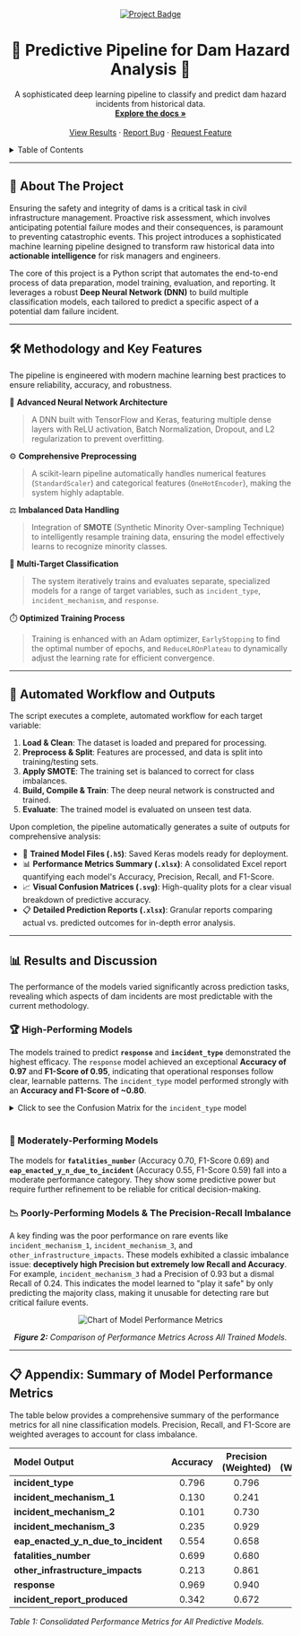 <div align="center">
  <a href="#">
    <img src="https://img.shields.io/badge/Project-Dam%20Hazard%20Prediction-blue?style=for-the-badge" alt="Project Badge">
  </a>
  <h1 align="center">🌊 Predictive Pipeline for Dam Hazard Analysis 🌊</h1>
  <p align="center">
    A sophisticated deep learning pipeline to classify and predict dam hazard incidents from historical data.
    <br />
    <a href="#-about-the-project"><strong>Explore the docs »</strong></a>
    <br />
    <br />
    <a href="#-results-and-discussion">View Results</a>
    ·
    <a href="https://github.com/YOUR_USERNAME/YOUR_REPO/issues">Report Bug</a>
    ·
    <a href="https://github.com/YOUR_USERNAME/YOUR_REPO/issues">Request Feature</a>
  </p>
</div>

<details>
  <summary>Table of Contents</summary>
  <ol>
    <li><a href="#-about-the-project">About The Project</a></li>
    <li><a href="#-methodology-and-key-features">Methodology</a></li>
    <li><a href="#-automated-workflow-and-outputs">Workflow & Outputs</a></li>
    <li><a href="#-results-and-discussion">Results & Discussion</a></li>
    <li><a href="#-appendix-summary-of-model-performance-metrics">Appendix</a></li>
  </ol>
</details>

---

## 🧐 About The Project

Ensuring the safety and integrity of dams is a critical task in civil infrastructure management. Proactive risk assessment, which involves anticipating potential failure modes and their consequences, is paramount to preventing catastrophic events. This project introduces a sophisticated machine learning pipeline designed to transform raw historical data into **actionable intelligence** for risk managers and engineers.

The core of this project is a Python script that automates the end-to-end process of data preparation, model training, evaluation, and reporting. It leverages a robust **Deep Neural Network (DNN)** to build multiple classification models, each tailored to predict a specific aspect of a potential dam failure incident.

---

## 🛠️ Methodology and Key Features

The pipeline is engineered with modern machine learning best practices to ensure reliability, accuracy, and robustness.

🧠 **Advanced Neural Network Architecture**
> A DNN built with TensorFlow and Keras, featuring multiple dense layers with ReLU activation, Batch Normalization, Dropout, and L2 regularization to prevent overfitting.

⚙️ **Comprehensive Preprocessing**
> A scikit-learn pipeline automatically handles numerical features (`StandardScaler`) and categorical features (`OneHotEncoder`), making the system highly adaptable.

⚖️ **Imbalanced Data Handling**
> Integration of **SMOTE** (Synthetic Minority Over-sampling Technique) to intelligently resample training data, ensuring the model effectively learns to recognize minority classes.

🎯 **Multi-Target Classification**
> The system iteratively trains and evaluates separate, specialized models for a range of target variables, such as `incident_type`, `incident_mechanism`, and `response`.

⏱️ **Optimized Training Process**
> Training is enhanced with an Adam optimizer, `EarlyStopping` to find the optimal number of epochs, and `ReduceLROnPlateau` to dynamically adjust the learning rate for efficient convergence.

---

## 🚀 Automated Workflow and Outputs

The script executes a complete, automated workflow for each target variable:

1.  **Load & Clean**: The dataset is loaded and prepared for processing.
2.  **Preprocess & Split**: Features are processed, and data is split into training/testing sets.
3.  **Apply SMOTE**: The training set is balanced to correct for class imbalances.
4.  **Build, Compile & Train**: The deep neural network is constructed and trained.
5.  **Evaluate**: The trained model is evaluated on unseen test data.

Upon completion, the pipeline automatically generates a suite of outputs for comprehensive analysis:

* 💾 **Trained Model Files (`.h5`)**: Saved Keras models ready for deployment.
* 📊 **Performance Metrics Summary (`.xlsx`)**: A consolidated Excel report quantifying each model's Accuracy, Precision, Recall, and F1-Score.
* 📈 **Visual Confusion Matrices (`.svg`)**: High-quality plots for a clear visual breakdown of predictive accuracy.
* 📋 **Detailed Prediction Reports (`.xlsx`)**: Granular reports comparing actual vs. predicted outcomes for in-depth error analysis.

---

## 📊 Results and Discussion

The performance of the models varied significantly across prediction tasks, revealing which aspects of dam incidents are most predictable with the current methodology.


### 🏆 High-Performing Models
The models trained to predict **`response`** and **`incident_type`** demonstrated the highest efficacy. The `response` model achieved an exceptional **Accuracy of 0.97** and **F1-Score of 0.95**, indicating that operational responses follow clear, learnable patterns. The `incident_type` model performed strongly with an **Accuracy and F1-Score of ~0.80**.

<details>
  <summary>Click to see the Confusion Matrix for the <code>incident_type</code> model</summary>
  <br>
  <p align="center">
    <img src="https://placehold.co/600x400/f0f0f0/333?text=Figure+1:+Confusion+Matrix\nfor+incident_type" alt="Confusion Matrix for incident_type">
    <br>
    <em><b>Figure 1:</b> Confusion Matrix for <code>incident_type</code> Predictions. The model was highly effective at identifying "Overtopping" but showed some difficulty distinguishing "Structural Failure" and "Piping."</em>
  </p>
</details>
<br>

### 🤔 Moderately-Performing Models
The models for **`fatalities_number`** (Accuracy 0.70, F1-Score 0.69) and **`eap_enacted_y_n_due_to_incident`** (Accuracy 0.55, F1-Score 0.59) fall into a moderate performance category. They show some predictive power but require further refinement to be reliable for critical decision-making.

### 📉 Poorly-Performing Models & The Precision-Recall Imbalance
A key finding was the poor performance on rare events like `incident_mechanism_1`, `incident_mechanism_3`, and `other_infrastructure_impacts`. These models exhibited a classic imbalance issue: **deceptively high Precision but extremely low Recall and Accuracy**. For example, `incident_mechanism_3` had a Precision of 0.93 but a dismal Recall of 0.24. This indicates the model learned to "play it safe" by only predicting the majority class, making it unusable for detecting rare but critical failure events.

<div align="center">
  <img src="https://placehold.co/800x400/f0f0f0/333?text=Figure+2:+Comparison+of+Performance+Metrics\nAcross+All+Trained+Models" alt="Chart of Model Performance Metrics">
  <p><em><b>Figure 2:</b> Comparison of Performance Metrics Across All Trained Models.</em></p>
</div>

---

## 📋 Appendix: Summary of Model Performance Metrics

The table below provides a comprehensive summary of the performance metrics for all nine classification models. Precision, Recall, and F1-Score are weighted averages to account for class imbalance.

| Model Output                      | Accuracy | Precision (Weighted) | Recall (Weighted) | F1-Score (Weighted) |
| :-------------------------------- | :------: | :------------------: | :---------------: | :-----------------: |
| **incident_type** |  0.796   |        0.796         |       0.796       |        0.796        |
| **incident_mechanism_1** |  0.130   |        0.241         |       0.130       |        0.110        |
| **incident_mechanism_2** |  0.101   |        0.730         |       0.101       |        0.152        |
| **incident_mechanism_3** |  0.235   |        0.929         |       0.235       |        0.371        |
| **eap_enacted_y_n_due_to_incident** |  0.554   |        0.658         |       0.554       |        0.587        |
| **fatalities_number** |  0.699   |        0.680         |       0.699       |        0.688        |
| **other_infrastructure_impacts** |  0.213   |        0.861         |       0.213       |        0.297        |
| **response** |  0.969   |        0.940         |       0.969       |        0.954        |
| **incident_report_produced** |  0.342   |        0.672         |       0.342       |        0.405        |

*Table 1: Consolidated Performance Metrics for All Predictive Models.*
